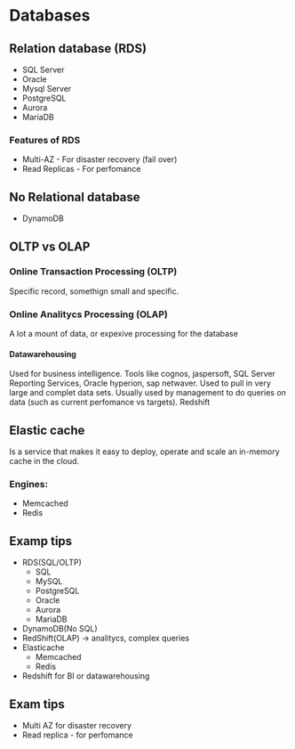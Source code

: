 # Databases

## Relation database (RDS)
- SQL Server
- Oracle
- Mysql Server
- PostgreSQL
- Aurora
- MariaDB

### Features of RDS
- Multi-AZ - For disaster recovery (fail over)
- Read Replicas - For perfomance

## No Relational database
- DynamoDB

## OLTP vs OLAP
### Online Transaction Processing (OLTP)
Specific record, somethign small and specific.

### Online Analitycs Processing (OLAP)
A lot a mount of data, or expexive processing for the database

#### Datawarehousing
Used for business intelligence. Tools like cognos, jaspersoft, SQL Server Reporting Services, Oracle hyperion, sap netwaver.
Used to pull in very large and complet data sets. Usually used by management to do queries on data (such as current perfomance vs targets).
Redshift

## Elastic cache
Is a service that makes it easy to deploy, operate and scale an in-memory cache in the cloud.

### Engines:
- Memcached
- Redis

## Examp tips
- RDS(SQL/OLTP)
    - SQL
    - MySQL
    - PostgreSQL
    - Oracle
    - Aurora
    - MariaDB
- DynamoDB(No SQL)
- RedShift(OLAP) -> analitycs, complex queries
- Elasticache
    - Memcached
    - Redis
- Redshift for BI or datawarehousing    

## Exam tips
- Multi AZ for disaster recovery
- Read replica - for perfomance
